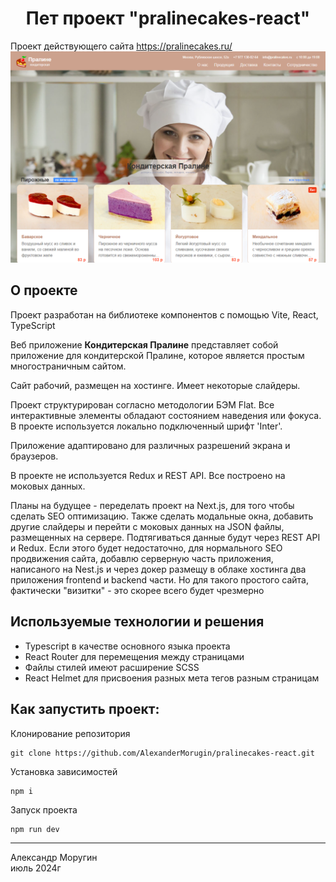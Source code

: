 <h1 align="center">Пет проект "pralinecakes-react"</h1>

Проект действующего сайта https://pralinecakes.ru/
![Pralinecakes Demo](/pralinecakes.png)

## О проекте ##

Проект разработан на библиотеке компонентов с помощью Vite, React, TypeScript

Веб приложение **Кондитерская Пралине** представляет собой приложение для кондитерской Пралине, которое является простым многостраничным сайтом.

Сайт рабочий, размещен на хостинге. Имеет некоторые слайдеры.

Проект структурирован согласно методологии БЭМ Flat. Все интерактивные элементы обладают состоянием наведения или фокуса. В проекте используется локально подключенный шрифт 'Inter'.

Приложение адаптировано для различных разрешений экрана и браузеров.

В проекте не используется Redux и REST API. Все построено на моковых данных.

Планы на будущее - переделать проект на Next.js, для того чтобы сделать SEO оптимизацию. Также сделать модальные окна, добавить другие слайдеры и перейти с моковых данных на JSON файлы, размещенных на сервере. Подтягиваться данные будут через REST API и Redux. Если этого будет недостаточно, для нормального SEO продвижения сайта, добавлю серверную часть приложения, написаного на Nest.js и через докер размещу в облаке хостинга два приложения frontend и backend части. Но для такого простого сайта, фактически "визитки" - это скорее всего будет чрезмерно

## Используемые технологии и решения ##
- Typescript в качестве основного языка проекта
- React Router для перемещения между страницами
- Файлы стилей имеют расширение SCSS
- React Helmet для присвоения разных мета тегов разным страницам

## Как запустить проект: ##
Клонирование репозитория
```
git clone https://github.com/AlexanderMorugin/pralinecakes-react.git
```
Установка зависимостей
```
npm i
```
Запуск проекта
```
npm run dev
```

--------
Александр Моругин\
июль 2024г
